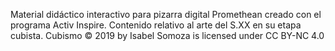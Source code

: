 Material didáctico interactivo para pizarra digital Promethean creado con el programa Activ Inspire.
Contenido relativo al arte del S.XX en su etapa cubista.
Cubismo © 2019 by Isabel Somoza is licensed under CC BY-NC 4.0 
